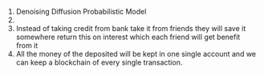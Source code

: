 1. Denoising Diffusion Probabilistic Model
2. 
3. Instead of taking credit from bank take it from friends they will save it somewhere return this on interest which each friend will get benefit from it
4. All the money of the deposited will be kept in one single account and we can keep a blockchain of every single transaction. 